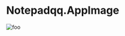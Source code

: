 # Notepadqq.AppImage

![foo](https://github.com/nx-appbuild-hub/Notepadqq.AppImage//actions/workflows/makefile.yml/badge.svg)
